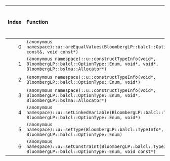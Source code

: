 |   Index | Function                                                                                                                                 |   Difference in number of lines |   Function size difference in bytes | Disassembly                                                             |   Number of lines in `assume` build |   Number of bytes in `assume` build |   Number of lines in `none` build |   Number of bytes in `none` build |
|--------:|:-----------------------------------------------------------------------------------------------------------------------------------------|--------------------------------:|------------------------------------:|:------------------------------------------------------------------------|------------------------------------:|------------------------------------:|----------------------------------:|----------------------------------:|
|       0 | `(anonymous namespace)::u::areEqualValues(BloombergLP::balcl::OptionValue const&, void const*)`                                          |                              -3 |                                 -16 | [Assumed](0.assume.s.txt), [Ignored](0.none.s.txt), [Diff](0.diff.html) |                                 944 |                             4271920 |                               960 |                           4271952 |
|       1 | `(anonymous namespace)::u::constructTypeInfo(void*, BloombergLP::balcl::OptionType::Enum, void*, void*, BloombergLP::bslma::Allocator*)` |                              -4 |                                 -16 | [Assumed](1.assume.s.txt), [Ignored](1.none.s.txt), [Diff](1.diff.html) |                                 352 |                             4273264 |                               368 |                           4273376 |
|       2 | `(anonymous namespace)::u::constructTypeInfo(void*, BloombergLP::balcl::OptionType::Enum, void*)`                                        |                              -5 |                                 -16 | [Assumed](2.assume.s.txt), [Ignored](2.none.s.txt), [Diff](2.diff.html) |                                 304 |                             4271376 |                               320 |                           4271392 |
|       3 | `(anonymous namespace)::u::constructTypeInfo(void*, BloombergLP::balcl::OptionType::Enum, void*, BloombergLP::bslma::Allocator*)`        |                              -5 |                                 -16 | [Assumed](3.assume.s.txt), [Ignored](3.none.s.txt), [Diff](3.diff.html) |                                 320 |                             4272944 |                               336 |                           4273040 |
|       4 | `(anonymous namespace)::u::setLinkedVariable(BloombergLP::balcl::TypeInfo*, BloombergLP::balcl::OptionType::Enum, void*)`                |                              -6 |                                 -16 | [Assumed](4.assume.s.txt), [Ignored](4.none.s.txt), [Diff](4.diff.html) |                                 320 |                             4276960 |                               336 |                           4277104 |
|       5 | `(anonymous namespace)::u::setType(BloombergLP::balcl::TypeInfo*, BloombergLP::balcl::OptionType::Enum)`                                 |                              -7 |                                 -16 | [Assumed](5.assume.s.txt), [Ignored](5.none.s.txt), [Diff](5.diff.html) |                                 416 |                             4276544 |                               432 |                           4276672 |
|       6 | `(anonymous namespace)::u::setConstraint(BloombergLP::balcl::TypeInfo*, BloombergLP::balcl::OptionType::Enum, void const*)`              |                             -11 |                                 -48 | [Assumed](6.assume.s.txt), [Ignored](6.none.s.txt), [Diff](6.diff.html) |                                  80 |                             4272864 |                               128 |                           4272912 |